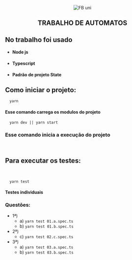 <div align="center" >
  <img src="https://portal.fbuni.edu.br/images/FB-UNI-colorida-300px.png" alt="FB uni" >
  <h2>TRABALHO DE AUTOMATOS</h2>

</div>

## No trabalho foi usado

- #### Node js
- #### Typescript
- #### Padrão de projeto State

## Como iniciar o projeto:

      yarn

#### Esse comando carrega os modulos do projeto

      yarn dev || yarn start

### Esse comando inicia a execução do projeto

<br/>

## Para executar os testes:

<br/>

      yarn test

#### Testes individuais

### Questões:

- 1ª)
  - a) `yarn test 01.a.spec.ts`
  - b) `yarn test 01.b.spec.ts`
- 2ª)
  - c) `yarn test 02.c.spec.ts`
- 3ª)
  - a) `yarn test 03.a.spec.ts`
  - b) `yarn test 03.b.spec.ts`
